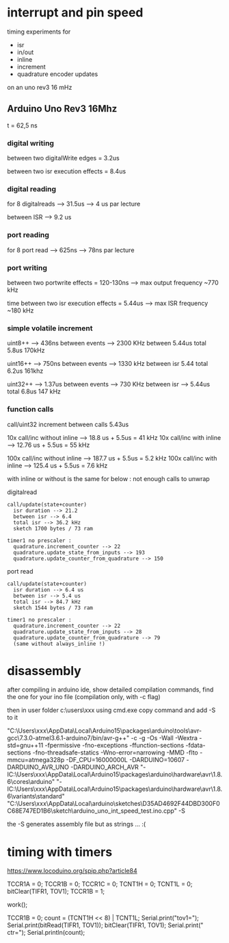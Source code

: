 # interrupt and pin speed

timing experiments for

- isr
- in/out
- inline
- increment
- quadrature encoder updates

on an uno rev3 16 mHz

## Arduino Uno Rev3 16Mhz

t = 62,5 ns

### digital writing

between two digitalWrite edges = 3.2us

between two isr execution effects = 8.4us

### digital reading

for 8 digitalreads --> 31.5us --> 4 us par lecture

between ISR --> 9.2 us 

### port reading

for 8 port read --> 625ns --> 78ns par lecture

### port writing

between two portwrite effects = 120-130ns
--> max output frequency ~770 kHz

time between two isr execution effects = 5.44us
--> max ISR frequency ~180 kHz

### simple volatile increment

uint8++ --> 436ns between events --> 2300 KHz
between 5.44us
total 5.8us 170kHz

uint16++ --> 750ns between events --> 1330 kHz
between isr 5.44
total 6.2us 161khz

uint32++ --> 1.37us between events --> 730 KHz
between isr --> 5.44us
total 6.8us 147 kHz

### function calls

call/uint32 increment
between calls 5.43us

10x call/inc without inline --> 18.8 us + 5.5us = 41 kHz
10x call/inc with inline --> 12.76 us + 5.5us = 55 kHz

100x call/inc without inline --> 187.7 us + 5.5us = 5.2 kHz
100x call/inc with inline --> 125.4 us + 5.5us = 7.6 kHz

with inline or without is the same for below : not enough calls to unwrap

  digitalread

    call/update(state+counter)
      isr duration --> 21.2
      between isr --> 6.4
      total isr --> 36.2 kHz
      sketch 1700 bytes / 73 ram

    timer1 no prescaler :
      quadrature.increment_counter --> 22
      quadrature.update_state_from_inputs --> 193
      quadrature.update_counter_from_quadrature --> 150

  port read

    call/update(state+counter) 
      isr duration --> 6.4 us
      between isr --> 5.4 us
      total isr --> 84.7 kHz
      sketch 1544 bytes / 73 ram

    timer1 no prescaler :
      quadrature.increment_counter --> 22
      quadrature.update_state_from_inputs --> 28
      quadrature.update_counter_from_quadrature --> 79
      (same without always_inline !)



# disassembly

after compiling in arduino ide, show detailed compilation commands, find the one for your ino file (compilation only, with -c flag)

then in user folder c:\users\xxx using cmd.exe copy command and add -S to it

"C:\\Users\\xxx\\AppData\\Local\\Arduino15\\packages\\arduino\\tools\\avr-gcc\\7.3.0-atmel3.6.1-arduino7/bin/avr-g++" -c -g -Os -Wall -Wextra -std=gnu++11 -fpermissive -fno-exceptions -ffunction-sections -fdata-sections -fno-threadsafe-statics -Wno-error=narrowing -MMD -flto -mmcu=atmega328p -DF_CPU=16000000L -DARDUINO=10607 -DARDUINO_AVR_UNO -DARDUINO_ARCH_AVR "-IC:\\Users\\xxx\\AppData\\Local\\Arduino15\\packages\\arduino\\hardware\\avr\\1.8.6\\cores\\arduino" "-IC:\\Users\\xxx\\AppData\\Local\\Arduino15\\packages\\arduino\\hardware\\avr\\1.8.6\\variants\\standard" "C:\\Users\\xxx\\AppData\\Local\\arduino\\sketches\\D35AD4692F44DBD300F0C68E747ED1B6\\sketch\\arduino_uno_int_speed_test.ino.cpp" -S

the -S generates assembly file but as strings ... :(

# timing with timers

https://www.locoduino.org/spip.php?article84


  TCCR1A = 0;
  TCCR1B = 0;
  TCCR1C = 0;
  TCNT1H = 0;
  TCNT1L = 0;
  bitClear(TIFR1, TOV1);
  TCCR1B = 1;

  work();

  TCCR1B = 0;
  count = (TCNT1H << 8) | TCNT1L;
  Serial.print("tov1=");
  Serial.print(bitRead(TIFR1, TOV1));
  bitClear(TIFR1, TOV1);
  Serial.print(" ctr=");
  Serial.println(count);

